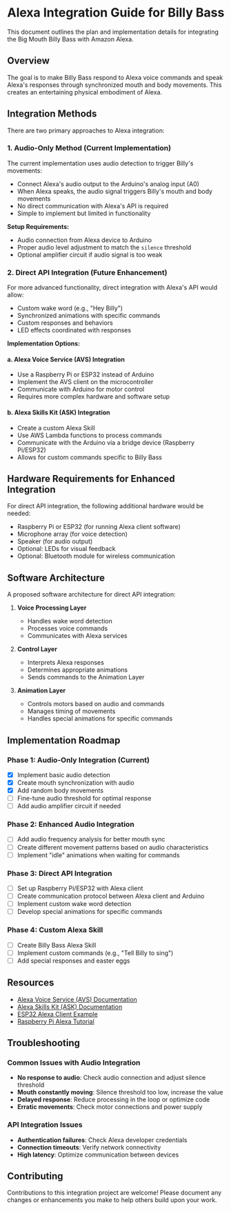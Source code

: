 # Alexa Integration Guide for Billy Bass

This document outlines the plan and implementation details for integrating the Big Mouth Billy Bass with Amazon Alexa.

## Overview

The goal is to make Billy Bass respond to Alexa voice commands and speak Alexa's responses through synchronized mouth and body movements. This creates an entertaining physical embodiment of Alexa.

## Integration Methods

There are two primary approaches to Alexa integration:

### 1. Audio-Only Method (Current Implementation)

The current implementation uses audio detection to trigger Billy's movements:

- Connect Alexa's audio output to the Arduino's analog input (A0)
- When Alexa speaks, the audio signal triggers Billy's mouth and body movements
- No direct communication with Alexa's API is required
- Simple to implement but limited in functionality

**Setup Requirements:**
- Audio connection from Alexa device to Arduino
- Proper audio level adjustment to match the `silence` threshold
- Optional amplifier circuit if audio signal is too weak

### 2. Direct API Integration (Future Enhancement)

For more advanced functionality, direct integration with Alexa's API would allow:

- Custom wake word (e.g., "Hey Billy")
- Synchronized animations with specific commands
- Custom responses and behaviors
- LED effects coordinated with responses

**Implementation Options:**

#### a. Alexa Voice Service (AVS) Integration
- Use a Raspberry Pi or ESP32 instead of Arduino
- Implement the AVS client on the microcontroller
- Communicate with Arduino for motor control
- Requires more complex hardware and software setup

#### b. Alexa Skills Kit (ASK) Integration
- Create a custom Alexa Skill
- Use AWS Lambda functions to process commands
- Communicate with the Arduino via a bridge device (Raspberry Pi/ESP32)
- Allows for custom commands specific to Billy Bass

## Hardware Requirements for Enhanced Integration

For direct API integration, the following additional hardware would be needed:

- Raspberry Pi or ESP32 (for running Alexa client software)
- Microphone array (for voice detection)
- Speaker (for audio output)
- Optional: LEDs for visual feedback
- Optional: Bluetooth module for wireless communication

## Software Architecture

A proposed software architecture for direct API integration:

1. **Voice Processing Layer**
   - Handles wake word detection
   - Processes voice commands
   - Communicates with Alexa services

2. **Control Layer**
   - Interprets Alexa responses
   - Determines appropriate animations
   - Sends commands to the Animation Layer

3. **Animation Layer**
   - Controls motors based on audio and commands
   - Manages timing of movements
   - Handles special animations for specific commands

## Implementation Roadmap

### Phase 1: Audio-Only Integration (Current)
- [x] Implement basic audio detection
- [x] Create mouth synchronization with audio
- [x] Add random body movements
- [ ] Fine-tune audio threshold for optimal response
- [ ] Add audio amplifier circuit if needed

### Phase 2: Enhanced Audio Integration
- [ ] Add audio frequency analysis for better mouth sync
- [ ] Create different movement patterns based on audio characteristics
- [ ] Implement "idle" animations when waiting for commands

### Phase 3: Direct API Integration
- [ ] Set up Raspberry Pi/ESP32 with Alexa client
- [ ] Create communication protocol between Alexa client and Arduino
- [ ] Implement custom wake word detection
- [ ] Develop special animations for specific commands

### Phase 4: Custom Alexa Skill
- [ ] Create Billy Bass Alexa Skill
- [ ] Implement custom commands (e.g., "Tell Billy to sing")
- [ ] Add special responses and easter eggs

## Resources

- [Alexa Voice Service (AVS) Documentation](https://developer.amazon.com/en-US/alexa/alexa-voice-service)
- [Alexa Skills Kit (ASK) Documentation](https://developer.amazon.com/en-US/alexa/alexa-skills-kit)
- [ESP32 Alexa Client Example](https://github.com/espressif/esp-va-sdk)
- [Raspberry Pi Alexa Tutorial](https://www.instructables.com/Raspberry-Pi-Alexa/)

## Troubleshooting

### Common Issues with Audio Integration

- **No response to audio**: Check audio connection and adjust silence threshold
- **Mouth constantly moving**: Silence threshold too low, increase the value
- **Delayed response**: Reduce processing in the loop or optimize code
- **Erratic movements**: Check motor connections and power supply

### API Integration Issues

- **Authentication failures**: Check Alexa developer credentials
- **Connection timeouts**: Verify network connectivity
- **High latency**: Optimize communication between devices

## Contributing

Contributions to this integration project are welcome! Please document any changes or enhancements you make to help others build upon your work. 